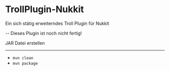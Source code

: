# TrollPlugin-Nukkit
Ein sich stätig erweiterndes Troll Plugin für Nukkit

-- Dieses Plugin ist noch nicht fertig!



JAR Datei erstellen

-------------

- `mvn clean`
- `mvn package`
